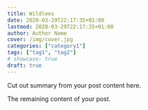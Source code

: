```yaml
---
title: Wildlees
date: 2020-03-29T22:17:35+01:00
lastmod: 2020-03-29T22:17:35+01:00
author: Author Name
cover: /img/cover.jpg
categories: ["category1"]
tags: ["tag1", "tag2"]
# showcase: true
draft: true
---
```


Cut out summary from your post content here.

<!--more-->

The remaining content of your post.
